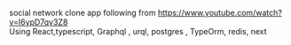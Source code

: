 
social network clone app following from https://www.youtube.com/watch?v=I6ypD7qv3Z8 <br />
Using React,typescript, Graphql , urql, postgres , TypeOrm, redis, next
